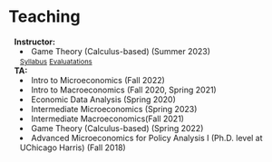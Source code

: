# Teaching

<h4 style="margin:0 10px 0;">Instructor:</h4>
<div class="col-sm-9" style="position: relative;padding-right: 15px;padding-left: 20px;">
  <li>Game Theory (Calculus-based) (Summer 2023) </li>
  <a href="{{ assets/files/GT_syllabus.pdf }}" class="btn btn-sm z-depth-0" role="button" target="_blank" style="font-size:12px;">Syllabus</a>
  <a href="{{ assets/files/GT_eval.pdf }}" class="btn btn-sm z-depth-0" role="button" target="_blank" style="font-size:12px;">Evaluatations</a>
</div>


<h4 style="margin:0 10px 0;">TA:</h4>
<div class="col-sm-9" style="position: relative;padding-right: 15px;padding-left: 20px;">
  <li>Intro to Microeconomics (Fall 2022)</li>
  <li>Intro to Macroeconomics (Fall 2020, Spring 2021)</li>
  <li>Economic Data Analysis (Spring 2020)</li>
  <li>Intermediate Microeconomics (Spring 2023)</li>
  <li>Intermediate Macroeconomics(Fall 2021)</li>
  <li>Game Theory (Calculus-based) (Spring 2022)</li>
  <li>Advanced Microeconomics for Policy Analysis I (Ph.D. level at UChicago Harris) (Fall 2018)</li>
</div>

